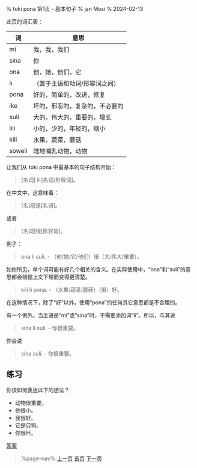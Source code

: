 % toki pona 第1页 - 基本句子
% jan Mosi
% 2024-02-13

此页的词汇表：

| 词     | 意思                           |
| ------ | ------------------------------ |
| mi     | 我，我，我们                   |
| sina   | 你                             |
| ona    | 他，她，他们，它               |
| li     | （置于主语和动词/形容词之间）  |
| pona   | 好的，简单的，改进，修复       |
| ike    | 坏的，邪恶的，复杂的，不必要的 |
| suli   | 大的，伟大的，重要的，增长     |
| lili   | 小的，少的，年轻的，缩小       |
| kili   | 水果，蔬菜，蘑菇               |
| soweli | 陆地哺乳动物，动物             |

让我们从 toki pona 中最基本的句子结构开始：

> [名词] li [名词/形容词]。

在中文中，这意味着：

> [名词]是[名词]。

或者

> [名词]很[形容词]。

例子：

> ona li suli. - （他/她/它/他们）很（大/伟大/重要）。

如你所见，单个词可能有好几个相关的含义。在实际使用中，“ona”和“suli”的意思都会根据上文下理而变得更清楚。

> kili li pona. - （水果/蔬菜/蘑菇）（很）好。

在这种情况下，除了“好”以外，使用“pona”的任何其它意思都是不合理的。

有一个例外。当主语是“mi”或“sina”时，不需要添加词“li”。所以，与其说

> sina li suli. - 你很重要。

你会说

> sina suli. - 你很重要。

## 练习

你该如何表达以下的想法？

* 动物很重要。
* 他很小。
* 我很好。
* 它是只狗。
* 你很坏。

[答案](zh/answers#p1)

> %page-nav%
> [上一页](zh/0)
> [首页](zh)
> [下一页](zh/2)
